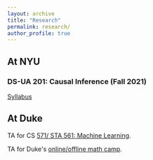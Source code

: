 ```yaml
---
layout: archive
title: "Research"
permalink: research/
author_profile: true
---
```


## At NYU

### DS-UA 201: Causal Inference (Fall 2021)
[Syllabus](/files/ds201-causal-inference-syllabus-fall2021.pdf) 

## At Duke
TA for  CS [571/ STA 561: Machine Learning](https://users.cs.duke.edu/~cynthia/teaching.html). 

TA for Duke's [online/offline math camp](https://sites.duke.edu/daveasiegel/teaching/math-course/). 